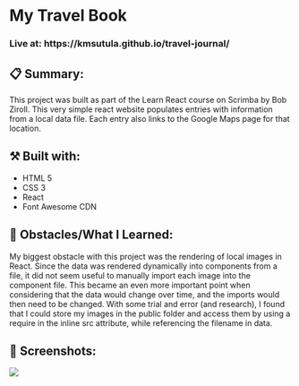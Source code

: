 <h1>My Travel Book</h1>

<h3>Live at: https://kmsutula.github.io/travel-journal/</h3>

<h2>📋 Summary:</h2> 
<p>
This project was built as part of the Learn React course on Scrimba by Bob Ziroll. This very simple react website populates entries with information from a local data file. Each entry also links to the Google Maps page for that location. </p>



<h2>⚒️ Built with:</h2>
<ul>
<li>HTML 5</li>
<li>CSS 3</li>
<li>React</li>
<li>Font Awesome CDN</li>
</ul>

<h2>🚧 Obstacles/What I Learned:</h2>
<p>My biggest obstacle with this project was the rendering of local images in React. Since the data was rendered dynamically into components from a file, it did not seem useful to manually import each image into the component file. This became an even more important point when considering that the data would change over time, and the imports would then need to be changed. With some trial and error (and research), I found that I could store my images in the public folder and access them by using a require in the inline src attribute, while referencing the filename in data. </p>

<h2>📸 Screenshots:</h2>
<img src="https://user-images.githubusercontent.com/94947661/204107996-9b87ed5c-66ec-4329-850a-1a289dbe7a6e.png">


